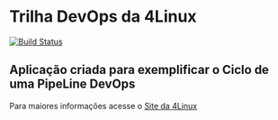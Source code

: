 # Trilha DevOps da 4Linux

<!-- Altere a Flag abaixo com sua URL do Travis -->
[![Build Status](https://app.travis-ci.com/henryungaro/DevOpsLab-HelloWorld.svg?branch=master)](https://app.travis-ci.com/henryungaro/DevOpsLab-HelloWorld)

## Aplicação criada para exemplificar o Ciclo de uma PipeLine DevOps


Para maiores informações acesse o [Site da 4Linux](https://www.4linux.com.br/cursos/devops)

